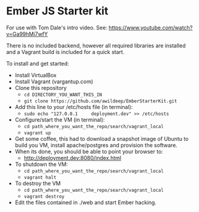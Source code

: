 Ember JS Starter kit
====================

For use with Tom Dale's intro video.  See:
https://www.youtube.com/watch?v=Ga99hMi7wfY

There is no included backend, however all required libraries are installed and a Vagrant build is included for a quick start.

To install and get started:

* Install VirtualBox
* Install Vagrant (vargantup.com)
* Clone this repository
  * `cd DIRECTORY_YOU_WANT_THIS_IN`
  * `git clone https://github.com/awildeep/EmberStarterKit.git`
* Add this line to your /etc/hosts file (in terminal):
  * `sudo echo "127.0.0.1     deployment.dev" >> /etc/hosts`
* Configure/start the VM (in terminal):
  * `cd path_where_you_want_the_repo/search/vagrant_local`
  * `vagrant up`
* Get some coffee, this had to download a snapshot image of Ubuntu to build you VM, install apache/postgres and provision the software.
* When its done, you should be able to point your browser to:
  * http://deployment.dev:8080/index.html
* To shutdown the VM:
  * `cd path_where_you_want_the_repo/search/vagrant_local`
  * `vagrant halt`
* To destroy the VM
  * `cd path_where_you_want_the_repo/search/vagrant_local`
  * `vagrant destroy`
* Edit the files contained in ./web and start Ember hacking.